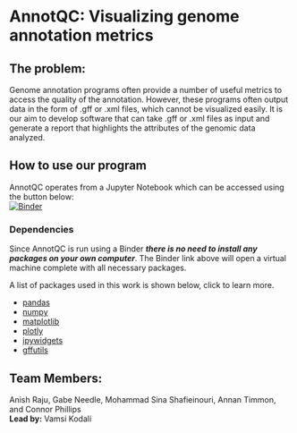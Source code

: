 # AnnotQC: Visualizing genome annotation metrics

## The problem: 

Genome annotation programs often provide a number of useful metrics to access the quality of the annotation. However, these programs often output data in the form of .gff or .xml files, which cannot be visualized easily. It is our aim to develop software that can take .gff or .xml files as input and generate a report that highlights the attributes of the genomic data analyzed. 

## How to use our program

AnnotQC operates from a Jupyter Notebook which can be accessed using the button below:  
[![Binder](https://mybinder.org/badge_logo.svg)](https://mybinder.org/v2/gh/STRIDES-Codes/AnnotQC.git/HEAD)

### Dependencies 

Since AnnotQC is run using a Binder ***there is no need to install any packages on your own computer***. The Binder link above will open a virtual machine complete with all necessary packages.

A list of packages used in this work is shown below, click to learn more.
* [pandas](https://pythonhosted.org/gffutils/index.html) 
* [numpy](https://numpy.org/about/)
* [matplotlib](https://matplotlib.org/stable/index.html)
* [plotly](https://plotly.com/python/getting-started/)
* [ipywidgets](https://ipywidgets.readthedocs.io/en/latest/)
* [gffutils](https://github.com/daler/gffutils)


## Team Members:
Anish Raju, Gabe Needle, Mohammad Sina Shafieinouri, Annan Timmon, and Connor Phillips  
**Lead by:** Vamsi Kodali 
